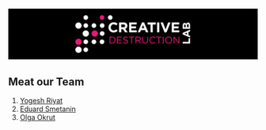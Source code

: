![CDL 2020 Cohort Project](../figures/CDL_logo.jpg)

## Meat our Team

1. [Yogesh Riyat](https://github.com/yriyat)
2. [Eduard Smetanin](https://github.com/eduardsmetanin)
3. [Olga Okrut](https://github.com/olgOk)
